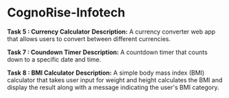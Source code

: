 # CognoRise-Infotech
**Task 5 : Currency Calculator**
**Description:** A currency converter web app that allows users to convert between different currencies.

**Task 7 : Coundown Timer**
**Description:** A countdown timer that counts down to a specific date and time.

**Task 8 : BMI Calculator**
**Description:** A simple body mass index (BMI) calculator that takes user input for weight 
and height calculates the BMI and display the result along with a message indicating the user's BMI category.
